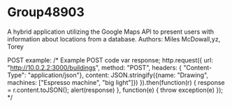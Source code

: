 # Group48903
A hybrid application utilizing the Google Maps API to present users with information about locations from a database. 
Authors: Miles McDowall,yz, Torey


POST example:
/*	Example POST code
	var response;
	http.request({
		url: "http://10.0.2.2:3000/buildings",
		method: "POST",
		headers: { "Content-Type": "application/json"},
	content: JSON.stringify({name: "Drawing", machines: ["Espresso machine", "big light"]})
		}).then(function(r) { 
		response = r.content.toJSON();
		alert(response)
		}, function(e) {
			throw exception(e)
		});
	*/


